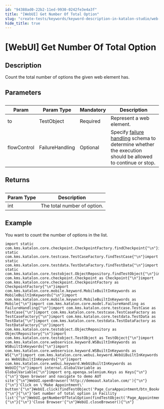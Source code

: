 ```yaml
---
id: "94388ad0-22b2-11ed-9930-0242fe3e4a3f"
title: "[WebUI] Get Number Of Total Option"
slug: "create-tests/keywords/keyword-description-in-katalon-studio/web-ui-keywords/webui-get-number-of-total-option"
hide_title: true
---
```


# <a id="id_0" class="anchor_top_offset"/><a id="ariaid-title1" class="anchor_top_offset"/>[WebUI] Get Number Of Total Option


## <a id="id_0__id_1" class="anchor_top_offset"/>Description

              
<p xmlns="http://www.w3.org/1999/xhtml" className="p">Count the total number of options the given web element has.</p> 
      

## <a id="id_0__id_2" class="anchor_top_offset"/>Parameters

              
<table xmlns="http://www.w3.org/1999/xhtml" className="table anchor_top_offset" id="id_0__5988ea9e-9e42-4b99-b0aa-f1054a7f84c6"><caption /><thead className="thead"><tr className><th className="entry anchor_top_offset" id="id_0__5988ea9e-9e42-4b99-b0aa-f1054a7f84c6__entry__1">Param</th><th className="entry anchor_top_offset" id="id_0__5988ea9e-9e42-4b99-b0aa-f1054a7f84c6__entry__2">Param Type</th><th className="entry anchor_top_offset" id="id_0__5988ea9e-9e42-4b99-b0aa-f1054a7f84c6__entry__3">Mandatory</th><th className="entry anchor_top_offset" id="id_0__5988ea9e-9e42-4b99-b0aa-f1054a7f84c6__entry__4">Description</th></tr></thead><tbody className="tbody"><tr className><td className="entry" headers="id_0__5988ea9e-9e42-4b99-b0aa-f1054a7f84c6__entry__1 id_0__5988ea9e-9e42-4b99-b0aa-f1054a7f84c6__entry__2 id_0__5988ea9e-9e42-4b99-b0aa-f1054a7f84c6__entry__3 id_0__5988ea9e-9e42-4b99-b0aa-f1054a7f84c6__entry__4 ">to</td><td className="entry" headers="id_0__5988ea9e-9e42-4b99-b0aa-f1054a7f84c6__entry__1 id_0__5988ea9e-9e42-4b99-b0aa-f1054a7f84c6__entry__2 id_0__5988ea9e-9e42-4b99-b0aa-f1054a7f84c6__entry__3 id_0__5988ea9e-9e42-4b99-b0aa-f1054a7f84c6__entry__4 ">TestObject</td><td className="entry" headers="id_0__5988ea9e-9e42-4b99-b0aa-f1054a7f84c6__entry__1 id_0__5988ea9e-9e42-4b99-b0aa-f1054a7f84c6__entry__2 id_0__5988ea9e-9e42-4b99-b0aa-f1054a7f84c6__entry__3 id_0__5988ea9e-9e42-4b99-b0aa-f1054a7f84c6__entry__4 ">Required</td><td className="entry" headers="id_0__5988ea9e-9e42-4b99-b0aa-f1054a7f84c6__entry__1 id_0__5988ea9e-9e42-4b99-b0aa-f1054a7f84c6__entry__2 id_0__5988ea9e-9e42-4b99-b0aa-f1054a7f84c6__entry__3 id_0__5988ea9e-9e42-4b99-b0aa-f1054a7f84c6__entry__4 ">Represent a web element.</td></tr><tr className><td className="entry" headers="id_0__5988ea9e-9e42-4b99-b0aa-f1054a7f84c6__entry__1 id_0__5988ea9e-9e42-4b99-b0aa-f1054a7f84c6__entry__2 id_0__5988ea9e-9e42-4b99-b0aa-f1054a7f84c6__entry__3 id_0__5988ea9e-9e42-4b99-b0aa-f1054a7f84c6__entry__4 ">flowControl</td><td className="entry" headers="id_0__5988ea9e-9e42-4b99-b0aa-f1054a7f84c6__entry__1 id_0__5988ea9e-9e42-4b99-b0aa-f1054a7f84c6__entry__2 id_0__5988ea9e-9e42-4b99-b0aa-f1054a7f84c6__entry__3 id_0__5988ea9e-9e42-4b99-b0aa-f1054a7f84c6__entry__4 ">FailureHandling</td><td className="entry" headers="id_0__5988ea9e-9e42-4b99-b0aa-f1054a7f84c6__entry__1 id_0__5988ea9e-9e42-4b99-b0aa-f1054a7f84c6__entry__2 id_0__5988ea9e-9e42-4b99-b0aa-f1054a7f84c6__entry__3 id_0__5988ea9e-9e42-4b99-b0aa-f1054a7f84c6__entry__4 ">Optional</td><td className="entry" headers="id_0__5988ea9e-9e42-4b99-b0aa-f1054a7f84c6__entry__1 id_0__5988ea9e-9e42-4b99-b0aa-f1054a7f84c6__entry__2 id_0__5988ea9e-9e42-4b99-b0aa-f1054a7f84c6__entry__3 id_0__5988ea9e-9e42-4b99-b0aa-f1054a7f84c6__entry__4 ">Specify <a className="xref" href="/maintain/configure-failure-handling-settings-in-katalon-studio">failure handling</a> schema to         determine whether the execution should be allowed to continue or         stop.</td></tr></tbody></table> 
      

## <a id="id_0__id_3" class="anchor_top_offset"/>Returns

              
<table xmlns="http://www.w3.org/1999/xhtml" className="table anchor_top_offset" id="id_0__1841a275-127b-4c7e-b0ae-50cda9b56d3f"><caption /><thead className="thead"><tr className><th className="entry anchor_top_offset" id="id_0__1841a275-127b-4c7e-b0ae-50cda9b56d3f__entry__1">Param Type</th><th className="entry anchor_top_offset" id="id_0__1841a275-127b-4c7e-b0ae-50cda9b56d3f__entry__2">Description</th></tr></thead><tbody className="tbody"><tr className><td className="entry" headers="id_0__1841a275-127b-4c7e-b0ae-50cda9b56d3f__entry__1 id_0__1841a275-127b-4c7e-b0ae-50cda9b56d3f__entry__2 ">int</td><td className="entry" headers="id_0__1841a275-127b-4c7e-b0ae-50cda9b56d3f__entry__1 id_0__1841a275-127b-4c7e-b0ae-50cda9b56d3f__entry__2 ">The total number of option.</td></tr></tbody></table> 
      

## <a id="id_0__id_4" class="anchor_top_offset"/>Example

              
<p xmlns="http://www.w3.org/1999/xhtml" className="p">You want to count the number of options in the list.</p> 
              
<pre xmlns="http://www.w3.org/1999/xhtml" className="pre codeblock"><code>import static com.kms.katalon.core.checkpoint.CheckpointFactory.findCheckpoint{"\n"}import static com.kms.katalon.core.testcase.TestCaseFactory.findTestCase{"\n"}import static com.kms.katalon.core.testdata.TestDataFactory.findTestData{"\n"}import static com.kms.katalon.core.testobject.ObjectRepository.findTestObject{"\n"}import com.kms.katalon.core.checkpoint.Checkpoint as Checkpoint{"\n"}import com.kms.katalon.core.checkpoint.CheckpointFactory as CheckpointFactory{"\n"}import com.kms.katalon.core.mobile.keyword.MobileBuiltInKeywords as MobileBuiltInKeywords{"\n"}import com.kms.katalon.core.mobile.keyword.MobileBuiltInKeywords as Mobile{"\n"}import com.kms.katalon.core.model.FailureHandling as FailureHandling{"\n"}import com.kms.katalon.core.testcase.TestCase as TestCase{"\n"}import com.kms.katalon.core.testcase.TestCaseFactory as TestCaseFactory{"\n"}import com.kms.katalon.core.testdata.TestData as TestData{"\n"}import com.kms.katalon.core.testdata.TestDataFactory as TestDataFactory{"\n"}import com.kms.katalon.core.testobject.ObjectRepository as ObjectRepository{"\n"}import com.kms.katalon.core.testobject.TestObject as TestObject{"\n"}import com.kms.katalon.core.webservice.keyword.WSBuiltInKeywords as WSBuiltInKeywords{"\n"}import com.kms.katalon.core.webservice.keyword.WSBuiltInKeywords as WS{"\n"}import com.kms.katalon.core.webui.keyword.WebUiBuiltInKeywords as WebUiBuiltInKeywords{"\n"}import com.kms.katalon.core.webui.keyword.WebUiBuiltInKeywords as WebUI{"\n"}import internal.GlobalVariable as GlobalVariable{"\n"}import org.openqa.selenium.Keys as Keys{"\n"}{"\n"}'Open browser and navigate to demo AUT site'{"\n"}WebUI.openBrowser('http://demoaut.katalon.com/'){"\n"}{"\n"}'Click on \'Make Appointment\' button'{"\n"}WebUI.click(findTestObject('Page_CuraAppointment/btn_BookAppointment')){"\n"}{"\n"}'Get number of total option in Facility list'{"\n"}WebUI.getNumberOfTotalOption(findTestObject('Page_AppointmentConfirmation/lbl_Facility')){"\n"}{"\n"}'Close Browser'{"\n"}WebUI.closeBrowser(){"\n"}</code></pre> 
            
